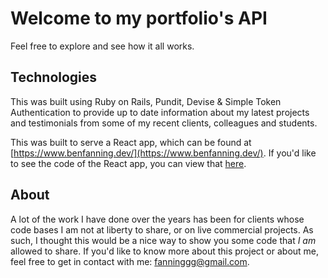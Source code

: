 # Welcome to my portfolio's API

Feel free to explore and see how it all works.

## Technologies

This was built using Ruby on Rails, Pundit, Devise & Simple Token Authentication to provide up to date information about my latest projects and testimonials from some of my recent clients, colleagues and students.

This was built to serve a React app, which can be found at [https://www.benfanning.dev/](https://www.benfanning.dev/).
If you'd like to see the code of the React app, you can view that [here](https://github.com/fanninggg/portfolio).

## About

A lot of the work I have done over the years has been for clients whose code bases I am not at liberty to share, or on live commercial projects. As such, I thought this would be a nice way to show you some code that *I am* allowed to share. If you'd like to know more about this project or about me, feel free to get in contact with me: fanninggg@gmail.com.
